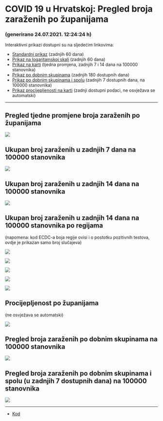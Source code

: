 # COVID 19 u Hrvatskoj: Pregled broja zaraženih po županijama

### (generirano 24.07.2021. 12:24:24 h)

Interaktivni prikazi dostupni su na sljedećim linkovima:

- [Standardni prikaz](html/index.html) (zadnjih 60 dana)
- [Prikaz na logaritamskoj skali](html/index_log.html) (zadnjih 60 dana)
- [Prikaz na karti](html/index_map.html) (tjedna promjena, zadnjih 7 i 14 dana na 100000 stanovnika)
- [Prikaz po dobnim skupinama](html/index_per_age.html) (zadnjih 180 dostupnih dana)
- [Prikaz po dobnim skupinama i spolu](html/index_pyramid.html) (zadnjih 7 dostupnih dana, na 100000 stanovnika)
- [Prikaz procijepljenosti na karti](html/index_vaccination.html) (zadnji dostupni podaci, ne osvježava se automatski)

-----

## Pregled tjedne promjene broja zaraženih po županijama

![](img/2021_07_23_map.png)

## Ukupan broj zaraženih u zadnjih 7 dana na 100000 stanovnika

![](img/2021_07_23_map_7_day_per_100k.png)

## Ukupan broj zaraženih u zadnjih 14 dana na 100000 stanovnika

![](img/2021_07_23_map_14_day_per_100k.png)

## Ukupan broj zaraženih u zadnjih 14 dana na 100000 stanovnika po regijama

(napomena: kod ECDC-a boja regije ovisi i o postotku pozitivnih testova, ovdje je prikazan samo broj slučajeva)

![](img/2021_07_23_map_14_day_per_100k_region.png)

![](img/current_Jadranska_Hrvatska.png)

![](img/current_Panonska_Hrvatska.png)

![](img/current_Grad_Zagreb.png)

![](img/current_Sjeverna_Hrvatska.png)

## Procijepljenost po županijama

(ne osvježava se automatski)

![](img/2021_07_23_vaccination.png)

## Pregled broja zaraženih po dobnim skupinama na 100000 stanovnika

![](img/2021_07_23_per_age_group.png)

## Pregled broja zaraženih po dobnim skupinama i spolu (u zadnjih 7 dostupnih dana) na 100000 stanovnika

![](img/2021_07_23_pyramid.png)

-----

- [Kod](https://github.com/ppalasek/covid_plots_croatia)

